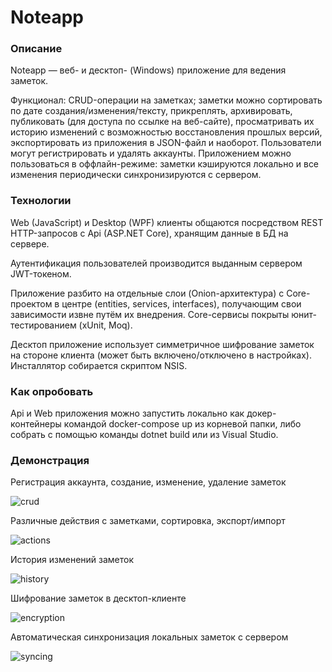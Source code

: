 # Noteapp

### Описание

Noteapp — веб- и десктоп- (Windows) приложение для ведения заметок.

Функционал: CRUD-операции на заметках; заметки можно сортировать по дате создания/изменения/тексту, прикреплять, архивировать, публиковать (для доступа по ссылке на веб-сайте), просматривать их историю изменений с возможностью восстановления прошлых версий, экспортировать из приложения в JSON-файл и наоборот. Пользователи могут регистрировать и удалять аккаунты.
Приложением можно пользоваться в оффлайн-режиме: заметки кэшируются локально и все изменения периодически синхронизируются с сервером.

### Технологии

Web (JavaScript) и Desktop (WPF) клиенты общаются посредством REST HTTP-запросов с Api (ASP.NET Core), хранящим данные в БД на сервере.

Аутентификация пользователей производится выданным сервером JWT-токеном.

Приложение разбито на отдельные слои (Onion-архитектура) с Core-проектом в центре (entities, services, interfaces), получающим свои зависимости извне путём их внедрения. Core-сервисы покрыты юнит-тестированием (xUnit, Moq).

Десктоп приложение использует симметричное шифрование заметок на стороне клиента (может быть включено/отключено в настройках). Инсталлятор собирается скриптом NSIS.

### Как опробовать

Api и Web приложения можно запустить локально как докер-контейнеры командой docker-compose up из корневой папки, либо собрать с помощью команды dotnet build или из Visual Studio.

### Демонстрация

Регистрация аккаунта, создание, изменение, удаление заметок

![crud](https://user-images.githubusercontent.com/55783651/150531790-2a70d91e-f7d6-411c-a334-766859dca399.gif)

Различные действия с заметками, сортировка, экспорт/импорт

![actions](https://user-images.githubusercontent.com/55783651/150531798-8c8198a5-ab74-4de3-b277-690a32107c04.gif)

История изменений заметок

![history](https://user-images.githubusercontent.com/55783651/150531806-4034609a-2edc-4496-b930-19ce7485fee1.gif)

Шифрование заметок в десктоп-клиенте

![encryption](https://user-images.githubusercontent.com/55783651/150531816-280f2356-70ec-4568-8b0a-6b6db99a731c.gif)

Автоматическая синхронизация локальных заметок с сервером

![syncing](https://user-images.githubusercontent.com/55783651/150531825-df2bde13-f14c-46a4-9e60-d18215b04085.gif)
